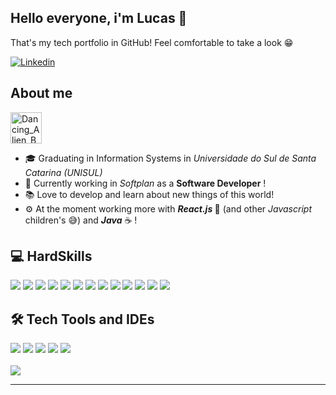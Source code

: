 ## Hello everyone, i'm Lucas 👋
That's my tech portfolio in GitHub! Feel comfortable to take a look 😁

[![Linkedin](https://img.shields.io/badge/LinkedIn-0077B5?style=flat&logo=linkedin&logoColor=white)](https://www.linkedin.com/in/lucas-silvagoncalves/) 

## About me

<a href="https://emoji.gg/emoji/8155-dancing-alien-boi" target="_blank" rel="noopener noreferrer"><img src="https://cdn3.emoji.gg/emojis/8155-dancing-alien-boi.gif" width="50px" height="50px" alt="Dancing_Alien_Boi"></a>

- 🎓 Graduating in Information Systems in _Universidade do Sul de Santa Catarina (UNISUL)_
- 💼 Currently working in _Softplan_ as a **Software Developer** !
- 📚 Love to develop and learn about new things of this world!
- ⚙ At the moment working more with **_React.js_ 💠** (and other _Javascript_ children's 😅) and **_Java_** ☕ ! 

<div>
    <h2>💻 HardSkills</h2>
    <img src='https://img.shields.io/badge/React-61DAFB.svg?style=flat&logo=React&logoColor=white'>
    <img src='https://img.shields.io/badge/JavaScript-F7DF1E?style=flat&logo=javascript&logoColor=black'>
    <img src='https://img.shields.io/badge/TypeScript-blue?style=flat&logo=typescript&logoColor=black'>
    <img src='https://img.shields.io/badge/Java-ED8B00?style=flat&logo=openjdk&logoColor=white'>
    <img src='https://img.shields.io/badge/Swift-F54A2A?style=flat&logo=swift&logoColor=white'>
    <img src='https://img.shields.io/badge/Kotlin-7F52FF.svg?style=flat&logo=Kotlin&logoColor=white'>
    <img src='https://img.shields.io/badge/Node.js-43853D?style=flat&logo=node.js&logoColor=white'>
    <img src='https://img.shields.io/badge/HTML5-E34F26?style=flat&logo=html5&logoColor=white'>
    <img src='https://img.shields.io/badge/CSS3-1572B6?style=flat&logo=css3&logoColor=white'>
    <img src='https://img.shields.io/badge/DBeaver-orange.svg?style=flat&logo=dbeaver&logoColor=white'>
    <img src='https://img.shields.io/badge/PostgreSQL-316192?style=flat&logo=postgresql&logoColor=white'>
    <img src='https://img.shields.io/badge/MySQL-005C84?style=flat&logo=mysql&logoColor=white'>
    <img src='https://img.shields.io/badge/GIT-E44C30?style=flat&logo=git&logoColor=white'>
</div>

<div>
    <h2>🛠 Tech Tools and IDEs</h2>
    <img src='https://img.shields.io/badge/VS%20Code-007ACC.svg?style=flat&logo=visualstudiocode&logoColor=white'>
    <img src='https://img.shields.io/badge/iOS-000000.svg?style=flat&logo=Apple&logoColor=white'>
    <img src='https://img.shields.io/badge/Android-34A853.svg?style=flat&logo=Android&logoColor=white'>
    <img src='https://img.shields.io/badge/Xcode-147EFB.svg?style=flat&logo=Xcode&logoColor=white'>
    <img src='https://img.shields.io/badge/Android%20Studio-3DDC84.svg?style=flat&logo=androidstudio&logoColor=white'>
</div>

<br>

<img src='https://github-readme-stats.vercel.app/api/top-langs/?username=LucasSGonza&layout=compact&theme=radical'/>

---
